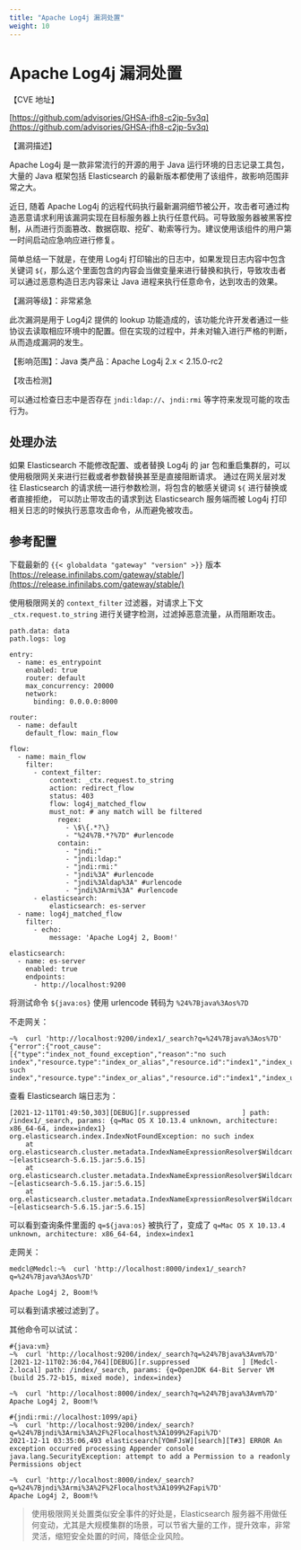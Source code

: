 ```yaml
---
title: "Apache Log4j 漏洞处置"
weight: 10
---
```


# Apache Log4j 漏洞处置

【CVE 地址】

[https://github.com/advisories/GHSA-jfh8-c2jp-5v3q](https://github.com/advisories/GHSA-jfh8-c2jp-5v3q)

【漏洞描述】

Apache Log4j 是一款非常流行的开源的用于 Java 运行环境的日志记录工具包，大量的 Java 框架包括 Elasticsearch 的最新版本都使用了该组件，故影响范围非常之大。

近日, 随着 Apache Log4j 的远程代码执行最新漏洞细节被公开，攻击者可通过构造恶意请求利用该漏洞实现在目标服务器上执行任意代码。可导致服务器被黑客控制，从而进行页面篡改、数据窃取、挖矿、勒索等行为。建议使用该组件的用户第一时间启动应急响应进行修复。

简单总结一下就是，在使用 Log4j 打印输出的日志中，如果发现日志内容中包含关键词 `${`，那么这个里面包含的内容会当做变量来进行替换和执行，导致攻击者可以通过恶意构造日志内容来让 Java 进程来执行任意命令，达到攻击的效果。

【漏洞等级】：非常紧急

此次漏洞是用于 Log4j2 提供的 lookup 功能造成的，该功能允许开发者通过一些协议去读取相应环境中的配置。但在实现的过程中，并未对输入进行严格的判断，从而造成漏洞的发生。

【影响范围】：Java 类产品：Apache Log4j 2.x < 2.15.0-rc2

【攻击检测】

可以通过检查日志中是否存在 `jndi:ldap://`、`jndi:rmi` 等字符来发现可能的攻击行为。

## 处理办法

如果 Elasticsearch 不能修改配置、或者替换 Log4j 的 jar 包和重启集群的，可以使用极限网关来进行拦截或者参数替换甚至是直接阻断请求。
通过在网关层对发往 Elasticsearch 的请求统一进行参数检测，将包含的敏感关键词 `${` 进行替换或者直接拒绝，
可以防止带攻击的请求到达 Elasticsearch 服务端而被 Log4j 打印相关日志的时候执行恶意攻击命令，从而避免被攻击。

## 参考配置

下载最新的 `{{< globaldata "gateway" "version" >}}` 版本[https://release.infinilabs.com/gateway/stable/](https://release.infinilabs.com/gateway/stable/)

使用极限网关的 `context_filter` 过滤器，对请求上下文 `_ctx.request.to_string` 进行关键字检测，过滤掉恶意流量，从而阻断攻击。

```
path.data: data
path.logs: log

entry:
  - name: es_entrypoint
    enabled: true
    router: default
    max_concurrency: 20000
    network:
      binding: 0.0.0.0:8000

router:
  - name: default
    default_flow: main_flow

flow:
  - name: main_flow
    filter:
      - context_filter:
          context: _ctx.request.to_string
          action: redirect_flow
          status: 403
          flow: log4j_matched_flow
          must_not: # any match will be filtered
            regex:
              - \$\{.*?\}
              - "%24%7B.*?%7D" #urlencode
            contain:
              - "jndi:"
              - "jndi:ldap:"
              - "jndi:rmi:"
              - "jndi%3A" #urlencode
              - "jndi%3Aldap%3A" #urlencode
              - "jndi%3Armi%3A" #urlencode
      - elasticsearch:
          elasticsearch: es-server
  - name: log4j_matched_flow
    filter:
      - echo:
          message: 'Apache Log4j 2, Boom!'

elasticsearch:
  - name: es-server
    enabled: true
    endpoints:
      - http://localhost:9200
```

将测试命令 `${java:os}` 使用 urlencode 转码为 `%24%7Bjava%3Aos%7D`

不走网关：

```
~%  curl 'http://localhost:9200/index1/_search?q=%24%7Bjava%3Aos%7D'
{"error":{"root_cause":[{"type":"index_not_found_exception","reason":"no such index","resource.type":"index_or_alias","resource.id":"index1","index_uuid":"_na_","index":"index1"}],"type":"index_not_found_exception","reason":"no such index","resource.type":"index_or_alias","resource.id":"index1","index_uuid":"_na_","index":"index1"},"status":404}%
```

查看 Elasticsearch 端日志为：

```
[2021-12-11T01:49:50,303][DEBUG][r.suppressed             ] path: /index1/_search, params: {q=Mac OS X 10.13.4 unknown, architecture: x86_64-64, index=index1}
org.elasticsearch.index.IndexNotFoundException: no such index
	at org.elasticsearch.cluster.metadata.IndexNameExpressionResolver$WildcardExpressionResolver.infe(IndexNameExpressionResolver.java:678) ~[elasticsearch-5.6.15.jar:5.6.15]
	at org.elasticsearch.cluster.metadata.IndexNameExpressionResolver$WildcardExpressionResolver.innerResolve(IndexNameExpressionResolver.java:632) ~[elasticsearch-5.6.15.jar:5.6.15]
	at org.elasticsearch.cluster.metadata.IndexNameExpressionResolver$WildcardExpressionResolver.resolve(IndexNameExpressionResolver.java:580) ~[elasticsearch-5.6.15.jar:5.6.15]

```

可以看到查询条件里面的 `q=${java:os}` 被执行了，变成了 `q=Mac OS X 10.13.4 unknown, architecture: x86_64-64, index=index1`

走网关：

```
medcl@Medcl:~%  curl 'http://localhost:8000/index1/_search?q=%24%7Bjava%3Aos%7D'

Apache Log4j 2, Boom!%
```

可以看到请求被过滤到了。

其他命令可以试试：

```
#{java:vm}
~%  curl 'http://localhost:9200/index/_search?q=%24%7Bjava%3Avm%7D'
[2021-12-11T02:36:04,764][DEBUG][r.suppressed             ] [Medcl-2.local] path: /index/_search, params: {q=OpenJDK 64-Bit Server VM (build 25.72-b15, mixed mode), index=index}

~%  curl 'http://localhost:8000/index/_search?q=%24%7Bjava%3Avm%7D'
Apache Log4j 2, Boom!%

#{jndi:rmi://localhost:1099/api}
~%  curl 'http://localhost:9200/index/_search?q=%24%7Bjndi%3Armi%3A%2F%2Flocalhost%3A1099%2Fapi%7D'
2021-12-11 03:35:06,493 elasticsearch[YOmFJsW][search][T#3] ERROR An exception occurred processing Appender console java.lang.SecurityException: attempt to add a Permission to a readonly Permissions object

~%  curl 'http://localhost:8000/index/_search?q=%24%7Bjndi%3Armi%3A%2F%2Flocalhost%3A1099%2Fapi%7D'
Apache Log4j 2, Boom!%
```

> 使用极限网关处置类似安全事件的好处是，Elasticsearch 服务器不用做任何变动，尤其是大规模集群的场景，可以节省大量的工作，提升效率，非常灵活，缩短安全处置的时间，降低企业风险。
